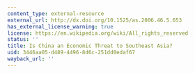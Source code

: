 ```yaml
---
content_type: external-resource
external_url: http://dx.doi.org/10.1525/as.2006.46.5.653
has_external_license_warning: true
license: https://en.wikipedia.org/wiki/All_rights_reserved
status: ''
title: Is China an Economic Threat to Southeast Asia?
uid: 3446aa05-d489-4496-8d6c-251dd0edaf67
wayback_url: ''
---
```

